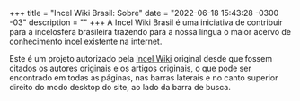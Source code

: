 +++
title = "Incel Wiki Brasil: Sobre"
date = "2022-06-18 15:43:28 -0300 -03"
description = ""
+++
A Incel Wiki Brasil é uma iniciativa de contribuir para a incelosfera brasileira trazendo para a nossa língua o maior acervo de conhecimento incel existente na internet.

Este é um projeto autorizado pela [Incel Wiki](https://incels.wiki/w/Main_Page) original desde que fossem citados os autores originais e os artigos originais, o que pode ser encontrado em todas as páginas, nas barras laterais e no canto superior direito do modo desktop do site, ao lado da barra de busca.
